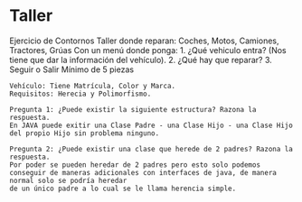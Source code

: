 # Taller
Ejercicio de Contornos
Taller donde reparan: Coches, Motos, Camiones, Tractores, Grúas
 Con un menú donde ponga:
    1. ¿Qué vehiculo entra? (Nos tiene que dar la información del vehículo).
    2. ¿Qué hay que reparar?
    3. Seguir o Salir
    Mínimo de 5 piezas

    Vehículo: Tiene Matrícula, Color y Marca.
    Requisitos: Herecia y Polimorfismo.

    Pregunta 1: ¿Puede existir la siguiente estructura? Razona la respuesta.
    En JAVA puede exitir una Clase Padre - una Clase Hijo - una Clase Hijo del propio Hijo sin problema ninguno.

    Pregunta 2: ¿Puede existir una clase que herede de 2 padres? Razona la respuesta.
    Por poder se pueden heredar de 2 padres pero esto solo podemos conseguir de maneras adicionales con interfaces de java, de manera normal solo se podría heredar
    de un único padre a lo cual se le llama herencia simple.
